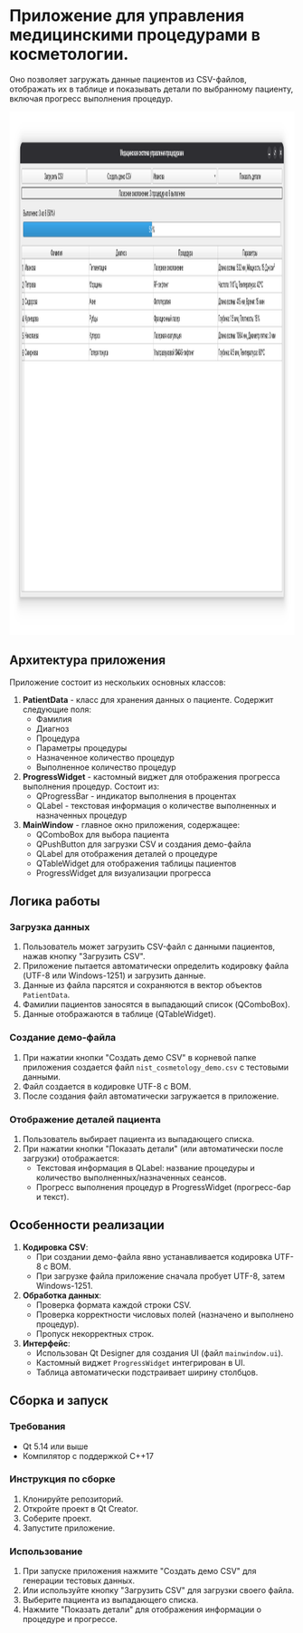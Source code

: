 # Приложение для управления медицинскими процедурами в косметологии. 
Оно позволяет загружать данные пациентов из CSV-файлов, отображать их в таблице и показывать детали по выбранному пациенту, включая прогресс выполнения процедур.

<img width="1644" height="925" alt="NIST" src="https://github.com/Zaborovnet/NIST/blob/1f4d7077e1643bd02d14e4570a08317f0c0e7009/NIST.png" />

## Архитектура приложения
Приложение состоит из нескольких основных классов:
1. **PatientData** - класс для хранения данных о пациенте. Содержит следующие поля:
   - Фамилия
   - Диагноз
   - Процедура
   - Параметры процедуры
   - Назначенное количество процедур
   - Выполненное количество процедур
2. **ProgressWidget** - кастомный виджет для отображения прогресса выполнения процедур. Состоит из:
   - QProgressBar - индикатор выполнения в процентах
   - QLabel - текстовая информация о количестве выполненных и назначенных процедур
3. **MainWindow** - главное окно приложения, содержащее:
   - QComboBox для выбора пациента
   - QPushButton для загрузки CSV и создания демо-файла
   - QLabel для отображения деталей о процедуре
   - QTableWidget для отображения таблицы пациентов
   - ProgressWidget для визуализации прогресса
## Логика работы
### Загрузка данных
1. Пользователь может загрузить CSV-файл с данными пациентов, нажав кнопку "Загрузить CSV".
2. Приложение пытается автоматически определить кодировку файла (UTF-8 или Windows-1251) и загрузить данные.
3. Данные из файла парсятся и сохраняются в вектор объектов `PatientData`.
4. Фамилии пациентов заносятся в выпадающий список (QComboBox).
5. Данные отображаются в таблице (QTableWidget).
### Создание демо-файла
1. При нажатии кнопки "Создать демо CSV" в корневой папке приложения создается файл `nist_cosmetology_demo.csv` с тестовыми данными.
2. Файл создается в кодировке UTF-8 с BOM.
3. После создания файл автоматически загружается в приложение.
### Отображение деталей пациента
1. Пользователь выбирает пациента из выпадающего списка.
2. При нажатии кнопки "Показать детали" (или автоматически после загрузки) отображается:
   - Текстовая информация в QLabel: название процедуры и количество выполненных/назначенных сеансов.
   - Прогресс выполнения процедур в ProgressWidget (прогресс-бар и текст).
## Особенности реализации
1. **Кодировка CSV**: 
   - При создании демо-файла явно устанавливается кодировка UTF-8 с BOM.
   - При загрузке файла приложение сначала пробует UTF-8, затем Windows-1251.
2. **Обработка данных**:
   - Проверка формата каждой строки CSV.
   - Проверка корректности числовых полей (назначено и выполнено процедур).
   - Пропуск некорректных строк.
3. **Интерфейс**:
   - Использован Qt Designer для создания UI (файл `mainwindow.ui`).
   - Кастомный виджет `ProgressWidget` интегрирован в UI.
   - Таблица автоматически подстраивает ширину столбцов.
## Сборка и запуск
### Требования
- Qt 5.14 или выше
- Компилятор с поддержкой C++17
### Инструкция по сборке
1. Клонируйте репозиторий.
2. Откройте проект в Qt Creator.
3. Соберите проект.
4. Запустите приложение.
### Использование
1. При запуске приложения нажмите "Создать демо CSV" для генерации тестовых данных.
2. Или используйте кнопку "Загрузить CSV" для загрузки своего файла.
3. Выберите пациента из выпадающего списка.
4. Нажмите "Показать детали" для отображения информации о процедуре и прогрессе.

